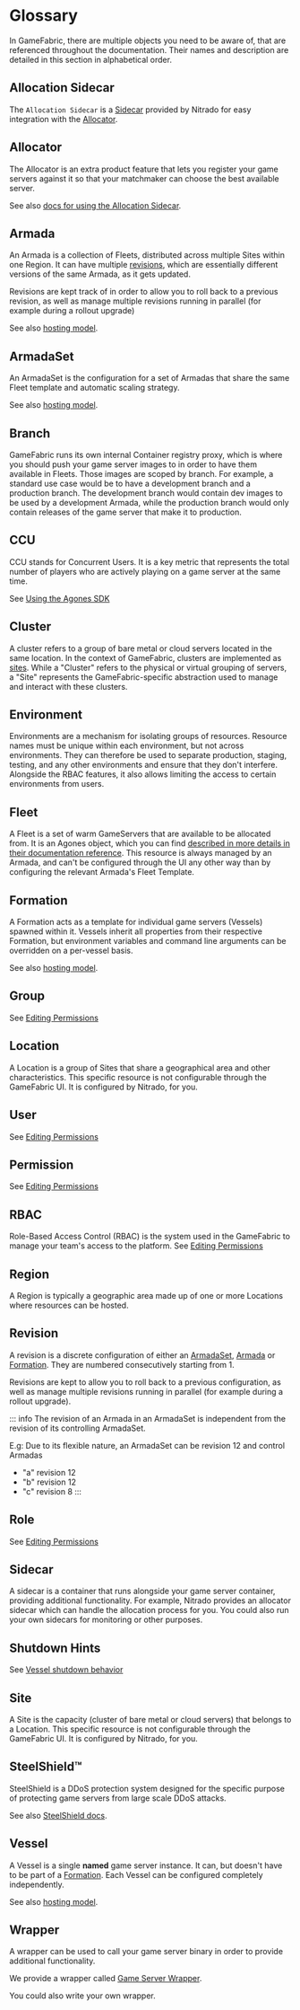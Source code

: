 # Glossary

In GameFabric, there are multiple objects you need to be aware of, that are referenced throughout the documentation. Their names and description are detailed in this section in alphabetical order.


## Allocation Sidecar
The `Allocation Sidecar` is a [Sidecar](#sidecar) provided by Nitrado for easy integration with the [Allocator](#allocator).


## Allocator
The Allocator is an extra product feature that lets you register your game servers against it so that your matchmaker can choose the best available server.


See also [docs for using the Allocation Sidecar](/multiplayer-servers/multiplayer-services/server-allocation/automatically-registering-game-servers).


## Armada

An Armada is a collection of Fleets, distributed across multiple Sites within one Region.
It can have multiple [revisions](/multiplayer-servers/getting-started/glossary#revision), which are essentially different versions of the same Armada, as it gets updated.


Revisions are kept track of in order to allow you to roll back to a previous revision, as well as manage multiple revisions running in parallel (for example during a rollout upgrade)


See also [hosting model](/multiplayer-servers/hosting-models/identifying-your-hosting-model).

## ArmadaSet

An ArmadaSet is the configuration for a set of Armadas that share the same Fleet template and automatic scaling strategy.


See also [hosting model](/multiplayer-servers/hosting-models/identifying-your-hosting-model).

## Branch

GameFabric runs its own internal Container registry proxy, which is where you should push your game server images to in order to have them available in Fleets.
Those images are scoped by branch. For example, a standard use case would be to have a development branch and a production branch. The development branch would contain dev images to be used by a development Armada, while the production branch would only contain releases of the game server that make it to production.

## CCU
CCU stands for Concurrent Users. It is a key metric that represents the total number of players who are actively playing on a game server at the same time.

See [Using the Agones SDK](/multiplayer-servers/getting-started/using-the-agones-sdk.md#player-count-and-capacity-tracking)

## Cluster
A cluster refers to a group of bare metal or cloud servers located in the same location.
In the context of GameFabric, clusters are implemented as [sites](/multiplayer-servers/getting-started/glossary#site). While a "Cluster" refers to the physical or virtual grouping of servers, a "Site" represents the GameFabric-specific abstraction used to manage and interact with these clusters.


## Environment

Environments are a mechanism for isolating groups of resources. Resource names must be unique within each environment, but not across environments.
They can therefore be used to separate production, staging, testing, and any other environments and ensure that they don't interfere.
Alongside the RBAC features, it also allows limiting the access to certain environments from users.

## Fleet

A Fleet is a set of warm GameServers that are available to be allocated from.
It is an Agones object, which you can find [described in more details in their documentation reference](https://agones.dev/site/docs/reference/fleet/).
This resource is always managed by an Armada, and can't be configured through the UI any other way than by configuring the relevant Armada's Fleet Template.

## Formation

A Formation acts as a template for individual game servers (Vessels) spawned within it. Vessels inherit all properties from their respective Formation, but environment variables and command line arguments can be overridden on a per-vessel basis.


See also [hosting model](/multiplayer-servers/hosting-models/identifying-your-hosting-model).

## Group
See [Editing Permissions](/multiplayer-servers/getting-started/editing-permissions#group)

## Location
A Location is a group of Sites that share a geographical area and other characteristics.
This specific resource is not configurable through the GameFabric UI. It is configured by Nitrado, for you.

## User
See [Editing Permissions](/multiplayer-servers/getting-started/editing-permissions#user)

## Permission
See [Editing Permissions](/multiplayer-servers/getting-started/editing-permissions)

## RBAC
Role-Based Access Control (RBAC) is the system used in the GameFabric to manage your team's access to the platform.
See [Editing Permissions](/multiplayer-servers/getting-started/editing-permissions)

## Region

A Region is typically a geographic area made up of one or more Locations where resources can be hosted.

## Revision
A revision is a discrete configuration of either an [ArmadaSet](#armadaset), [Armada](#armada) or [Formation](#formation). They are numbered consecutively starting from 1.

Revisions are kept to allow you to roll back to a previous configuration, as well as manage multiple revisions running in parallel (for example during a rollout upgrade).


::: info
The revision of an Armada in an ArmadaSet is independent from the revision of its controlling ArmadaSet.


E.g: Due to its flexible nature, an ArmadaSet can be revision 12 and control Armadas
 - "a" revision 12
 - "b" revision 12
 - "c" revision 8
:::

## Role
See [Editing Permissions](/multiplayer-servers/getting-started/editing-permissions#role)

## Sidecar

A sidecar is a container that runs alongside your game server container, providing additional functionality.
For example, Nitrado provides an allocator sidecar which can handle the allocation process for you.
You could also run your own sidecars for monitoring or other purposes.

## Shutdown Hints

See [Vessel shutdown behavior](/getting-started/vessel-shutdown-behavior)

## Site
A Site is the capacity (cluster of bare metal or cloud servers) that belongs to a Location.
This specific resource is not configurable through the GameFabric UI. It is configured by Nitrado, for you.

## SteelShield™
SteelShield is a DDoS protection system designed for the specific purpose of protecting game servers from large scale DDoS attacks.


See also [SteelShield docs](/steelshield/unreal-engine-plugin/introduction).

## Vessel

A Vessel is a single **named** game server instance. It can, but doesn't have to be part of a [Formation](#formation).
Each Vessel can be configured completely independently.


See also [hosting model](/multiplayer-servers/hosting-models/identifying-your-hosting-model).

## Wrapper

A wrapper can be used to call your game server binary in order to provide additional functionality.

We provide a wrapper called [Game Server Wrapper](/multiplayer-servers/multiplayer-services/game-server-wrapper).

You could also write your own wrapper.
